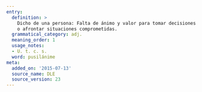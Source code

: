 ```yaml
---
entry:
  definition: >
    Dicho de una persona: Falta de ánimo y valor para tomar decisiones
    o afrontar situaciones comprometidas.
  grammatical_category: adj.
  meaning_order: 1
  usage_notes:
  - U. t. c. s.
  word: pusilánime
meta:
  added_on: '2015-07-13'
  source_name: DLE
  source_version: 23
---
```


